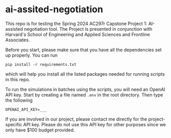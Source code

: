 # ai-assited-negotiation
This repo is for testing the Spring 2024 AC297r Capstone Project 1: AI-assisted negotiation tool. The Project is presented in conjunction with Harvard's School of Engineering and Applied Sciences and Frontline Associates. 

Before you start, please make sure that you have all the dependencies set up properly. You can run 
```
pip install -r requirements.txt
```
which will help you install all the listed packages needed for running scripts in this repo.


To run the simulations in batches using the scripts, you will need an OpenAI API key. Start by creating a file named `.env` in the root directory. Then type the following
```
OPENAI_API_KEY=___
```
If you are involved in our project, please contact me directly for the project-specific API key. Please do not use this API key for other purposes since we only have $100 budget provided.